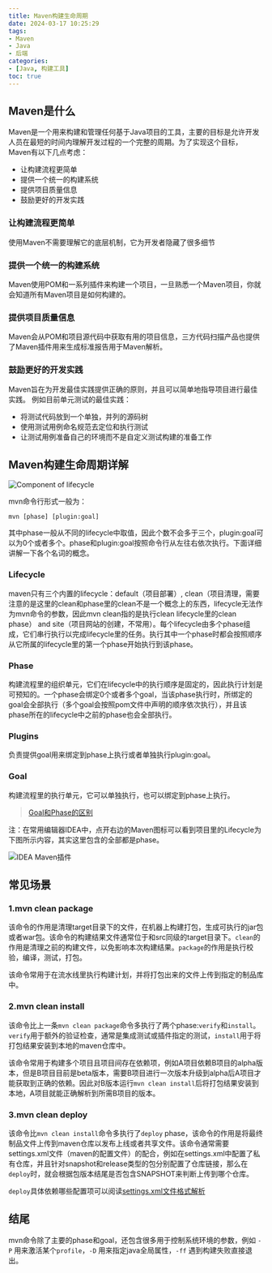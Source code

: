 ```yaml
---
title: Maven构建生命周期
date: 2024-03-17 10:25:29
tags: 
- Maven
- Java
- 后端
categories:
- [Java, 构建工具]
toc: true
---
```


## Maven是什么

Maven是一个用来构建和管理任何基于Java项目的工具，主要的目标是允许开发人员在最短的时间内理解开发过程的一个完整的周期。为了实现这个目标，Maven有以下几点考虑：
<!--more-->
+ 让构建流程更简单
+ 提供一个统一的构建系统
+ 提供项目质量信息
+ 鼓励更好的开发实践

### 让构建流程更简单

使用Maven不需要理解它的底层机制，它为开发者隐藏了很多细节

### 提供一个统一的构建系统

Maven使用POM和一系列插件来构建一个项目，一旦熟悉一个Maven项目，你就会知道所有Maven项目是如何构建的。

### 提供项目质量信息

Maven会从POM和项目源代码中获取有用的项目信息，三方代码扫描产品也提供了Maven插件用来生成标准报告用于Maven解析。

### 鼓励更好的开发实践

Maven旨在为开发最佳实践提供正确的原则，并且可以简单地指导项目进行最佳实践。
例如目前单元测试的最佳实践：

+ 将测试代码放到一个单独，并列的源码树
+ 使用测试用例命名规范去定位和执行测试
+ 让测试用例准备自己的环境而不是自定义测试构建的准备工作

## Maven构建生命周期详解

![Component of lifecycle](lifecycle.svg)

mvn命令行形式一般为：
```
mvn [phase] [plugin:goal]
```
其中phase一般从不同的lifecycle中取值，因此个数不会多于三个，plugin:goal可以为0个或者多个。phase和plugin:goal按照命令行从左往右依次执行。下面详细讲解一下各个名词的概念。

### Lifecycle
maven只有三个内置的lifecycle：default（项目部署）, clean（项目清理，需要注意的是这里的clean和phase里的clean不是一个概念上的东西，lifecycle无法作为mvn命令的参数，因此mvn clean指的是执行clean lifecycle里的clean phase） and site（项目网站的创建，不常用）。每个lifecycle由多个phase组成，它们串行执行以完成lifecycle里的任务。执行其中一个phase时都会按照顺序从它所属的lifecycle里的第一个phase开始执行到该phase。

### Phase
构建流程里的组织单元，它们在lifecycle中的执行顺序是固定的，因此执行计划是可预知的。一个phase会绑定0个或者多个goal，当该phase执行时，所绑定的goal会全部执行（多个goal会按照pom文件中声明的顺序依次执行），并且该phase所在的lifecycle中之前的phase也会全部执行。

### Plugins
负责提供goal用来绑定到phase上执行或者单独执行plugin:goal。

### Goal
构建流程里的执行单元，它可以单独执行，也可以绑定到phase上执行。

>[Goal和Phase的区别](https://stackoverflow.com/questions/16205778/what-are-maven-goals-and-phases-and-what-is-their-difference)

注：在常用编辑器IDEA中，点开右边的Maven图标可以看到项目里的Lifecycle为下图所示内容，其实这里包含的全部都是phase。

![IDEA Maven插件](idea.jpg)

## 常见场景

### 1.mvn clean package

该命令的作用是清理target目录下的文件，在机器上构建打包，生成可执行的jar包或者war包。该命令的构建结果文件通常位于和src同级的target目录下。`clean`的作用是清理之前的构建文件，以免影响本次构建结果。`package`的作用是执行校验，编译，测试，打包。

该命令常用于在流水线里执行构建计划，并将打包出来的文件上传到指定的制品库中。

### 2.mvn clean install

该命令比上一条`mvn clean package`命令多执行了两个phase:`verify`和`install`。`verify`用于额外的验证检查，通常是集成测试或插件指定的测试，`install`用于将打包结果安装到本地的maven仓库中。

该命令常用于构建多个项目且项目间存在依赖项，例如A项目依赖B项目的alpha版本，但是B项目目前是beta版本，需要B项目进行一次版本升级到alpha后A项目才能获取到正确的依赖。因此对B版本运行`mvn clean install`后将打包结果安装到本地，A项目就能正确解析到所需B项目的版本。

### 3.mvn clean deploy

该命令比`mvn clean install`命令多执行了`deploy` phase，该命令的作用是将最终制品文件上传到maven仓库以发布上线或者共享文件。该命令通常需要settings.xml文件（maven的配置文件）的配合，例如在settings.xml中配置了私有仓库，并且针对snapshot和release类型的包分别配置了仓库链接，那么在`deploy`时，就会根据包版本结尾是否包含SNAPSHOT来判断上传到哪个仓库。

`deploy`具体依赖哪些配置项可以阅读[settings.xml文件格式解析](https://maven.apache.org/settings.html)

## 结尾

mvn命令除了主要的phase和goal，还包含很多用于控制系统环境的参数，例如 `-P` 用来激活某个`profile`，`-D` 用来指定java全局属性，`-ff` 遇到构建失败直接退出。